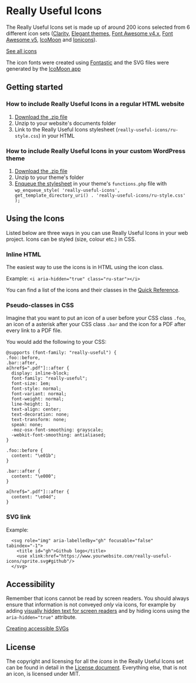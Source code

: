 # Really Useful Icons

The Really Useful Icons set is made up of around 200 icons selected from 6 different icon sets ([Clarity](https://clarity.design/icons/get-started), [Elegant themes](https://www.elegantthemes.com/blog/resources/elegant-icon-font), [Font Awesome v4.x](https://fontawesome.com/v4.7.0/), [Font Awesome v5](https://fontawesome.com/icons?d=gallery&m=free), [IcoMoon](https://icomoon.io/#preview-free) and [Ionicons](https://ionicons.com)).

[See all icons](https://argenteum.github.io/really-useful-icons/)

The icon fonts were created using [Fontastic](http://fontastic.me) and the SVG files were generated by the [IcoMoon app](https://icomoon.io/#app-features)

## Getting started

### How to include Really Useful Icons in a regular HTML website
1. [Download the .zip file](https://argenteum.github.io/really-useful-icons/really-useful-v1.zip)
2. Unzip to your website's documents folder
3. Link to the Really Useful Icons stylesheet (`really-useful-icons/ru-style.css`) in your HTML

### How to include Really Useful Icons in your custom WordPress theme
1. [Download the .zip file](https://argenteum.github.io/really-useful-icons/really-useful-v1.zip)
2. Unzip to your theme's folder
3. [Enqueue the stylesheet](https://code.tutsplus.com/tutorials/loading-css-into-wordpress-the-right-way--cms-20402) in your theme's `functions.php` file with `wp_enqueue_style( 'really-useful-icons', get_template_directory_uri() . 'really-useful-icons/ru-style.css' );`

## Using the Icons

Listed below are three ways in you can use Really Useful Icons in your web project.  Icons can be styled (size, colour etc.) in CSS.

### Inline HTML

The easiest way to use the icons is in HTML using the icon class.

Example: `<i aria-hidden="true" class="ru-star"></i>`

You can find a list of the icons and their classes in the [Quick Reference](https://github.com/argenteum/really-useful-icons/blob/master/quick-reference.txt).

### Pseudo-classes in CSS

Imagine that you want to put an icon of a user before your CSS class `.foo`, an icon of a asterisk after your CSS class `.bar` and the icon for a PDF after every link to a PDF file.

You would add the following to your CSS:
```
@supports (font-family: "really-useful") {
.foo::before,
.bar::after,
a[href$=".pdf"]::after {
  display: inline-block;
  font-family: "really-useful";
  font-size: 1em;
  font-style: normal;
  font-variant: normal;
  font-weight: normal;
  line-height: 1;
  text-align: center;
  text-decoration: none;
  text-transform: none;
  speak: none;
  -moz-osx-font-smoothing: grayscale;
  -webkit-font-smoothing: antialiased;
}

.foo::before {
  content: "\e01b";
}

.bar::after {
  content: "\e000";
}

a[href$=".pdf"]::after {
  content: "\e04d";
}
```

### SVG link

Example:
```
  <svg role="img" aria-labelledby="gh" focusable="false" tabindex="-1">
    <title id="gh">Github logo</title>
    <use xlink:href="https://www.yourwebsite.com/really-useful-icons/sprite.svg#github"/>
  </svg>
```

## Accessibility

Remember that icons cannot be read by screen readers.  You should always ensure that information is not conveyed _only_ via icons, for example by adding [visually hidden text for screen readers](https://webaim.org/techniques/css/invisiblecontent/) and by hiding icons using the `aria-hidden="true"` attribute.  

[Creating accessible SVGs](https://www.deque.com/blog/creating-accessible-svgs/)

## License

The copyright and licensing for all the _icons_ in the Really Useful Icons set can be found in detail in the [License document](https://github.com/argenteum/really-useful-icons/blob/master/LICENSE).  Everything else, that is not an icon, is licensed under MIT.
